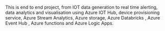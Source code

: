 This is end to end project, from IOT data generation to real time alerting, data analytics and visualisation using Azure IOT Hub, device provisioning service,  Azure Stream Analytics, Azure storage, Azure Databricks , Azure Event Hub , Azure functions and Azure Logic Apps.

